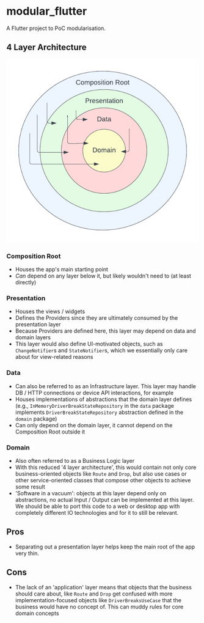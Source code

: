 # modular_flutter

A Flutter project to PoC modularisation.

## 4 Layer Architecture

![4 layer architecture](./docs/4-layer-architecture.png)

### Composition Root

* Houses the app's main starting point
* _Can_ depend on any layer below it, but likely wouldn't need to (at least directly)

### Presentation

* Houses the views / widgets
* Defines the Providers since they are ultimately consumed by the presentation layer
* Because Providers are defined here, this layer may depend on data and domain layers
* This layer would also define UI-motivated objects, such as `ChangeNotifier`s and `StateNotifier`s, which we
    essentially only care about for view-related reasons

### Data

* Can also be referred to as an Infrastructure layer. This layer may handle DB / HTTP connections or device API 
    interactions, for example
* Houses implementations of abstractions that the domain layer defines (e.g., `InMemoryDriverBreakStateRepository`
    in the `data` package implements `DriverBreakStateRepository` abstraction defined in the `domain` package)
* Can only depend on the domain layer, it cannot depend on the Composition Root outside it

### Domain

* Also often referred to as a Business Logic layer
* With this reduced '4 layer architecture', this would contain not only core business-oriented objects like `Route` and
    `Drop`, but also use cases or other service-oriented classes that compose other objects to achieve some result
* 'Software in a vacuum': objects at this layer depend only on abstractions, no actual Input / Output can be
    implemented at this layer. We should be able to port this code to a web or desktop app with completely different
    IO technologies and for it to still be relevant.

## Pros

* Separating out a presentation layer helps keep the main root of the app very thin.

## Cons

* The lack of an 'application' layer means that objects that the business should care about, like `Route` and `Drop`
    get confused with more implementation-focused objects like `DriverBreaksUseCase` that the business would have no
    concept of. This can muddy rules for core domain concepts
